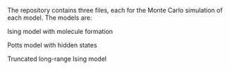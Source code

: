 The repository contains three files, each for the Monte Carlo simulation of each model. The models are:

Ising model with molecule formation

Potts model with hidden states

Truncated long-range Ising model
